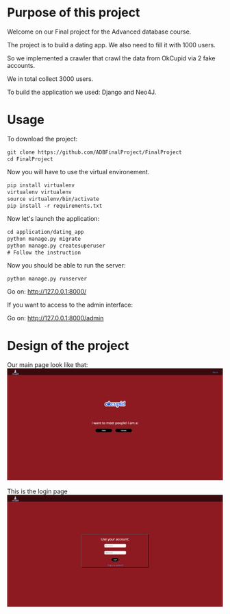 # Purpose of this project

Welcome on our Final project for the Advanced database course.

The project is to build a dating app. We also need to fill it with 1000 users.

So we implemented a crawler that crawl the data from OkCupid via 2 fake accounts.

We in total collect 3000 users.

To build the application we used: Django and Neo4J.

# Usage

To download the project:

```
git clone https://github.com/ADBFinalProject/FinalProject
cd FinalProject
```
Now you will have to use the virtual environement.

```
pip install virtualenv
virtualenv virtualenv
source virtualenv/bin/activate
pip install -r requirements.txt
```
Now let's launch the application:

```
cd application/dating_app
python manage.py migrate
python manage.py createsuperuser
# Follow the instruction
```
Now you should be able to run the server:

```
python manage.py runserver
```
Go on: http://127.0.0.1:8000/

If you want to access to the admin interface:

Go on: http://127.0.0.1:8000/admin

# Design of the project

Our main page look like that:
![alt tag](https://raw.githubusercontent.com/ADBFinalProject/FinalProject/master/img/index.png)

This is the login page
![alt tag](https://raw.githubusercontent.com/ADBFinalProject/FinalProject/master/img/login.png)



